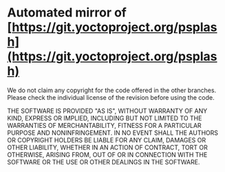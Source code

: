 # Automated mirror of [https://git.yoctoproject.org/psplash](https://git.yoctoproject.org/psplash)

We do not claim any copyright for the code offered in the other branches.
Please check the individual license of the revision before using the code.

THE SOFTWARE IS PROVIDED "AS IS", WITHOUT WARRANTY OF ANY KIND, EXPRESS OR IMPLIED, 
INCLUDING BUT NOT LIMITED TO THE WARRANTIES OF MERCHANTABILITY, FITNESS FOR A PARTICULAR 
PURPOSE AND NONINFRINGEMENT. IN NO EVENT SHALL THE AUTHORS OR COPYRIGHT HOLDERS BE LIABLE 
FOR ANY CLAIM, DAMAGES OR OTHER LIABILITY, WHETHER IN AN ACTION OF CONTRACT, TORT OR OTHERWISE, 
ARISING FROM, OUT OF OR IN CONNECTION WITH THE SOFTWARE OR THE USE OR OTHER DEALINGS IN THE SOFTWARE.
